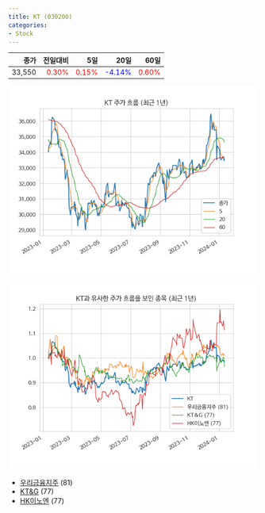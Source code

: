 ```yaml
---
title: KT (030200)
categories:
- Stock
---
```


|종가|전일대비|5일|20일|60일|
|---:|-------:|--:|---:|---:|
|33,550|<span style="color: red">0.30%</span>|<span style="color: red">0.15%</span>|<span style="color: blue">-4.14%</span>|<span style="color: red">0.60%</span>|


<!-- more -->

![030200](/assets/images/stock/030200.png)

![030200](/assets/images/stock/030200_sim.png)

- [우리금융지주](/stock/316140/) (81)
- [KT&G](/stock/033780/) (77)
- [HK이노엔](/stock/195940/) (77)